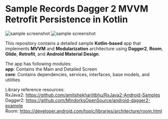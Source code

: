 # Sample Records Dagger 2 MVVM Retrofit Persistence in Kotlin
![sample screenshot](https://raw.githubusercontent.com/rjcristy/Sample-Records-with-Dagger-2-MVVM-Retrofit-Persistence/master/images/Screenshot_1568683378.png) 
![sample screenshot](https://raw.githubusercontent.com/rjcristy/Sample-Records-with-Dagger-2-MVVM-Retrofit-Persistence/master/images/Screenshot_1568683389.png)  

This repository contains a detailed sample **Kotlin-based** app that implements **MVVM** and **Modularization** architecture using **Dagger2**, **Room**, **Glide**, **Retrofit**, and **Android Material Design**.

The app has following modules:  
**app**: Contains the Main and Detailed Screen  
**core**: Contains dependencies, services, interfaces, base models, and utilities 

Library reference resources:  
RxJava2: https://github.com/amitshekhariitbhu/RxJava2-Android-Samples  
Dagger2: https://github.com/MindorksOpenSource/android-dagger2-example  
Room: https://developer.android.com/topic/libraries/architecture/room.html
 
